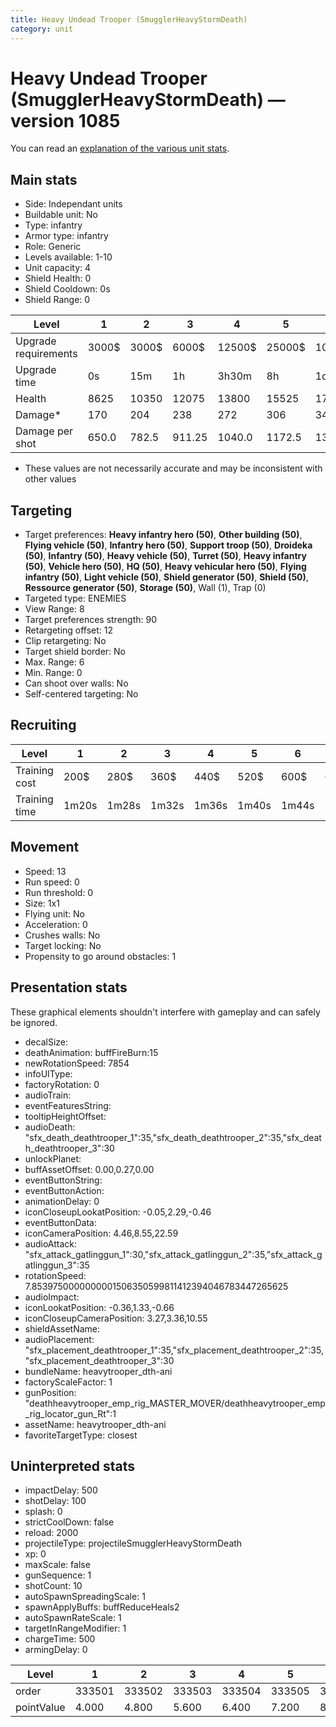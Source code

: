 ```yaml
---
title: Heavy Undead Trooper (SmugglerHeavyStormDeath)
category: unit
---
```


# Heavy Undead Trooper (SmugglerHeavyStormDeath) — version 1085

You can read an [explanation  of the various unit stats](unitexplained.md).

## Main stats

  * Side: Independant units
  * Buildable unit: No
  * Type: infantry
  * Armor type: infantry
  * Role: Generic
  * Levels available: 1-10
  * Unit capacity: 4
  * Shield Health: 0
  * Shield Cooldown: 0s
  * Shield Range: 0

|Level               |1    |2    |3     |4     |5     |6      |7      |8      |9       |10      |
|--------------------|-----|-----|------|------|------|-------|-------|-------|--------|--------|
|Upgrade requirements|3000$|3000$|6000$ |12500$|25000$|100000$|160000$|320000$|1000000$|1750000$|
|Upgrade time        |0s   |15m  |1h    |3h30m |8h    |1d     |2d     |3d12h  |5d      |1w1d    |
|Health              |8625 |10350|12075 |13800 |15525 |17250  |18975  |20700  |22425   |25875   |
|Damage*             |170  |204  |238   |272   |306   |340    |374    |408    |442     |510     |
|Damage per shot     |650.0|782.5|911.25|1040.0|1172.5|1301.25|1430.0 |1562.5 |1690.0  |1951.25 |

* These values are not necessarily accurate and may be inconsistent with other values

## Targeting

  * Target preferences: **Heavy infantry hero (50)**, **Other building (50)**, **Flying vehicle (50)**, **Infantry hero (50)**, **Support troop (50)**, **Droideka (50)**, **Infantry (50)**, **Heavy vehicle (50)**, **Turret (50)**, **Heavy infantry (50)**, **Vehicle hero (50)**, **HQ (50)**, **Heavy vehicular hero (50)**, **Flying infantry (50)**, **Light vehicle (50)**, **Shield generator (50)**, **Shield (50)**, **Ressource generator (50)**, **Storage (50)**, Wall (1), Trap (0)
  * Targeted type: ENEMIES
  * View Range: 8
  * Target preferences strength: 90
  * Retargeting offset: 12
  * Clip retargeting: No
  * Target shield border: No
  * Max. Range: 6
  * Min. Range: 0
  * Can shoot over walls: No
  * Self-centered targeting: No

## Recruiting

|Level        |1    |2    |3    |4    |5    |6    |7    |8    |9    |10  |
|-------------|-----|-----|-----|-----|-----|-----|-----|-----|-----|----|
|Training cost|200$ |280$ |360$ |440$ |520$ |600$ |680$ |760$ |840$ |920$|
|Training time|1m20s|1m28s|1m32s|1m36s|1m40s|1m44s|1m48s|1m52s|1m56s|2m  |

## Movement

  * Speed: 13
  * Run speed: 0
  * Run threshold: 0
  * Size: 1x1
  * Flying unit: No
  * Acceleration: 0
  * Crushes walls: No
  * Target locking: No
  * Propensity to go around obstacles: 1

## Presentation stats

These graphical elements shouldn't interfere with gameplay and can safely be ignored.

  * decalSize: 
  * deathAnimation: buffFireBurn:15
  * newRotationSpeed: 7854
  * infoUIType: 
  * factoryRotation: 0
  * audioTrain: 
  * eventFeaturesString: 
  * tooltipHeightOffset: 
  * audioDeath: "sfx_death_deathtrooper_1":35,"sfx_death_deathtrooper_2":35,"sfx_death_deathtrooper_3":30
  * unlockPlanet: 
  * buffAssetOffset: 0.00,0.27,0.00
  * eventButtonString: 
  * eventButtonAction: 
  * animationDelay: 0
  * iconCloseupLookatPosition: -0.05,2.29,-0.46
  * eventButtonData: 
  * iconCameraPosition: 4.46,8.55,22.59
  * audioAttack: "sfx_attack_gatlinggun_1":30,"sfx_attack_gatlinggun_2":35,"sfx_attack_gatlinggun_3":35
  * rotationSpeed: 7.8539750000000001506350599811412394046783447265625
  * audioImpact: 
  * iconLookatPosition: -0.36,1.33,-0.66
  * iconCloseupCameraPosition: 3.27,3.36,10.55
  * shieldAssetName: 
  * audioPlacement: "sfx_placement_deathtrooper_1":35,"sfx_placement_deathtrooper_2":35,"sfx_placement_deathtrooper_3":30
  * bundleName: heavytrooper_dth-ani
  * factoryScaleFactor: 1
  * gunPosition: "deathheavytrooper_emp_rig_MASTER_MOVER/deathheavytrooper_emp_rig_locator_gun_Rt":1
  * assetName: heavytrooper_dth-ani
  * favoriteTargetType: closest

## Uninterpreted stats

  * impactDelay: 500
  * shotDelay: 100
  * splash: 0
  * strictCoolDown: false
  * reload: 2000
  * projectileType: projectileSmugglerHeavyStormDeath
  * xp: 0
  * maxScale: false
  * gunSequence: 1
  * shotCount: 10
  * autoSpawnSpreadingScale: 1
  * spawnApplyBuffs: buffReduceHeals2
  * autoSpawnRateScale: 1
  * targetInRangeModifier: 1
  * chargeTime: 500
  * armingDelay: 0

|Level     |1     |2     |3     |4     |5     |6     |7     |8     |9     |10    |
|----------|------|------|------|------|------|------|------|------|------|------|
|order     |333501|333502|333503|333504|333505|333506|333507|333508|333509|333510|
|pointValue|4.000 |4.800 |5.600 |6.400 |7.200 |8.000 |8.800 |9.600 |10.400|12.000|

